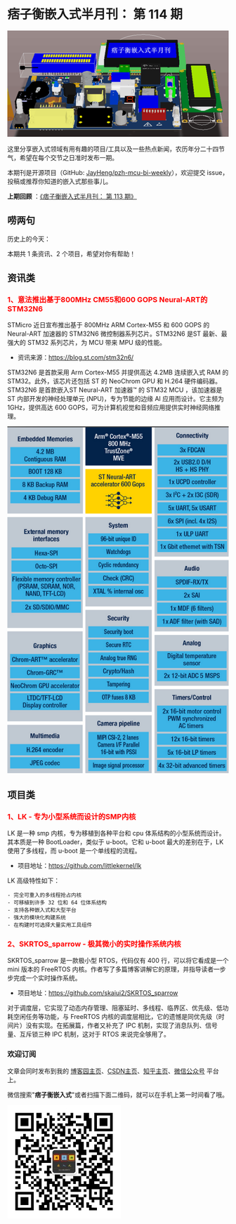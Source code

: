 # 痞子衡嵌入式半月刊： 第 114 期

![](https://raw.githubusercontent.com/JayHeng/pzh-mcu-bi-weekly/master/pics/pzh_mcu_bi_weekly.PNG)

这里分享嵌入式领域有用有趣的项目/工具以及一些热点新闻，农历年分二十四节气，希望在每个交节之日准时发布一期。

本期刊是开源项目（GitHub: [JayHeng/pzh-mcu-bi-weekly](https://github.com/JayHeng/pzh-mcu-bi-weekly)），欢迎提交 issue，投稿或推荐你知道的嵌入式那些事儿。

**上期回顾** ：[《痞子衡嵌入式半月刊： 第 113 期》](https://www.cnblogs.com/henjay724/p/18593841)

## 唠两句

历史上的今天：

本期共 1 条资讯、2 个项目，希望对你有帮助！

## 资讯类

### <font color="red">1、意法推出基于800MHz CM55和600 GOPS Neural-ART的STM32N6</font>

STMicro 近日宣布推出基于 800MHz ARM Cortex-M55 和 600 GOPS 的 Neural-ART 加速器的 STM32N6 微控制器系列芯片。STM32N6 是ST 最新、最强大的 STM32 系列芯片，为 MCU 带来 MPU 级的性能。

 * 资讯来源：https://blog.st.com/stm32n6/

STM32N6 是首款采用 Arm Cortex-M55 并提供高达 4.2MB 连续嵌入式 RAM 的 STM32。此外，该芯片还包括 ST 的 NeoChrom GPU 和 H.264 硬件编码器。STM32N6 是首款嵌入ST Neural-ART 加速器™ 的 STM32 MCU ，该加速器是 ST 内部开发的神经处理单元 (NPU)，专为节能的边缘 AI 应用而设计。它主频为 1GHz，提供高达 600 GOPS，可为计算机视觉和音频应用提供实时神经网络推理。

![](https://raw.githubusercontent.com/JayHeng/pzh-mcu-bi-weekly/master/pics/issue-114/STM32N6.PNG)

## 项目类

### <font color="red">1、LK - 专为小型系统而设计的SMP内核</font>

LK 是一种 smp 内核，专为移植到各种平台和 cpu 体系结构的小型系统而设计。其本质是一种 BootLoader，类似于 u-boot。它和 u-boot 最大的差别在于，LK 使用了多线程，而 u-boot 是一个单线程的流程。

 * 项目地址：https://github.com/littlekernel/lk

LK 高级特性如下：  

```text
- 完全可重入的多线程抢占内核
- 可移植到许多 32 位和 64 位体系结构
- 支持各种嵌入式和大型平台
- 强大的模块化构建系统
- 在构建时可选择大量实用工具组件
```

### <font color="red">2、SKRTOS_sparrow - 极其微小的实时操作系统内核</font>

SKRTOS_sparrow 是一款极小型 RTOS，代码仅有 400 行，可以将它看成是一个 mini 版本的 FreeRTOS 内核。作者写了多篇博客讲解它的原理，并指导读者一步步完成一个实时操作系统。

 * 项目地址：https://github.com/skaiui2/SKRTOS_sparrow

对于调度层，它实现了动态内存管理、阻塞延时、多线程、临界区、优先级、低功耗空闲任务等功能，与 FreeRTOS 内核的调度层相比，它的遗憾是同优先级（时间片）没有实现。在拓展篇，作者又补充了 IPC 机制，实现了消息队列、信号量、互斥锁三种 IPC 机制，这对于 RTOS 来说完全够用了。

### 欢迎订阅

文章会同时发布到我的 [博客园主页](https://www.cnblogs.com/henjay724/)、[CSDN主页](https://blog.csdn.net/henjay724)、[知乎主页](https://www.zhihu.com/people/henjay724)、[微信公众号](http://weixin.sogou.com/weixin?type=1&query=痞子衡嵌入式) 平台上。

微信搜索"__痞子衡嵌入式__"或者扫描下面二维码，就可以在手机上第一时间看了哦。

![](https://raw.githubusercontent.com/JayHeng/pzhmcu-picture/master/wechat/pzhMcu_qrcode_258x258.jpg)

